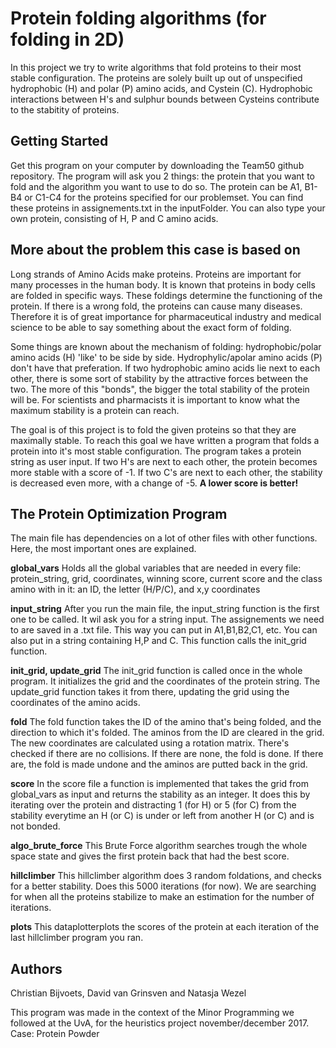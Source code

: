 # Protein folding algorithms (for folding in 2D)
In this project we try to write algorithms that fold proteins to their most stable configuration. The proteins are solely built up out of  unspecified hydrophobic (H) and polar (P) amino acids, and Cystein (C). Hydrophobic interactions between H's and sulphur bounds between Cysteins contribute to the stabitity of proteins. 

## Getting Started
Get this program on your computer by downloading the Team50 github repository. 
The program will ask you 2 things: the protein that you want to fold and the algorithm you want to use to do so. The protein can be A1, B1-B4 or C1-C4 for the proteins specified for our problemset. You can find these proteins in assignements.txt in the inputFolder. You can also type your own protein, consisting of H, P and C amino acids.

## More about the problem this case is based on
Long strands of Amino Acids make proteins. Proteins are important for many processes in the human body. It is known that proteins in body cells are folded in specific ways. These foldings determine the functioning of the protein. If there is a wrong fold, the proteins can cause many diseases. Therefore it is of great importance for pharmaceutical industry and medical science to be able to say something about the exact form of folding.

Some things are known about the mechanism of folding: hydrophobic/polar amino acids (H) 'like' to be side by side. Hydrophylic/apolar amino acids (P) don't have that preferation. If two hydrophobic amino acids lie next to each other, there is some sort of stability by the attractive forces between the two. The more of this "bonds", the bigger the total stability of the protein will be. For scientists and pharmacists it is important to know what the maximum stability is a protein can reach.

The goal is of this project is to fold the given proteins so that they are maximally stable. To reach this goal we have written a program that folds a protein into it's most stable configuration. The program takes a protein string as user input. If two H's are next to each other, the protein becomes more stable with a score of -1. If two C's are next to each other, the stability is decreased even more, with a change of -5. **A lower score is better!**

## The Protein Optimization Program
The main file has dependencies on a lot of other files with other functions. Here, the most important ones are explained.

**global_vars**
Holds all the global variables that are needed in every file: protein_string, grid, coordinates, winning score, current score and the class amino with in it: an ID, the letter (H/P/C), and x,y coordinates

**input_string**
After you run the main file, the input_string function is the first one to be called. It wil ask you for a string input. The assignements we need to are saved in a .txt file. This way you can put in A1,B1,B2,C1, etc. You can also put in a string containing H,P and C. This function calls the init_grid function.

**init_grid, update_grid**
The init_grid function is called once in the whole program. It initializes the grid and the coordinates of the protein string. The update_grid function takes it from there, updating the grid using the coordinates of the amino acids.

**fold**
The fold function takes the ID of the amino that's being folded, and the direction to which it's folded. The aminos from the ID are cleared in the grid. The new coordinates are calculated using a rotation matrix. There's checked if there are no collisions. If there are none, the fold is done. If there are, the fold is made undone and the aminos are putted back in the grid.

**score**
In the score file a function is implemented that takes the grid from global_vars as input and returns the stability as an integer. It does this by iterating over the protein and distracting 1 (for H) or 5 (for C) from the stability everytime an H (or C) is under or left from another H (or C) and is not bonded.

**algo_brute_force**
This Brute Force algorithm searches trough the whole space state and gives the first protein back that had the best score.

**hillclimber**
This hillclimber algorithm does 3 random foldations, and checks for a better stability. Does this 5000 iterations (for now). We are searching for when all the proteins stabilize to make an estimation for the number of iterations.

**plots**
This dataplotterplots the scores of the protein at each iteration of the last hillclimber program you ran.

## Authors
Christian Bijvoets, David van Grinsven and Natasja Wezel

This program was made in the context of the Minor Programming we followed at the UvA, for the heuristics project november/december 2017.
Case: Protein Powder

